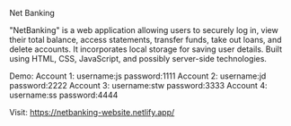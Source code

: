 Net Banking

"NetBanking" is a web application allowing users to securely log in, view their total balance, access statements, transfer funds, take out loans, and delete accounts. It incorporates local storage for saving user details. Built using HTML, CSS, JavaScript, and possibly server-side technologies.

Demo:
Account 1: username:js password:1111
Account 2: username:jd password:2222
Account 3: username:stw password:3333
Account 4: username:ss password:4444

Visit: https://netbanking-website.netlify.app/
